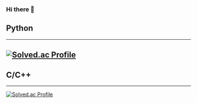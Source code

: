 ### Hi there 👋

<!--
**SeungminKimdev/SeungminKimdev** is a ✨ _special_ ✨ repository because its `README.md` (this file) appears on your GitHub profile.

Here are some ideas to get you started:

- 🔭 I’m currently working on ...
- 🌱 I’m currently learning ...
- 👯 I’m looking to collaborate on ...
- 🤔 I’m looking for help with ...
- 💬 Ask me about ...
- 📫 How to reach me: ...
- 😄 Pronouns: ...
- ⚡ Fun fact: ...
-->
## Python
------------
[![Solved.ac Profile](http://mazassumnida.wtf/api/v2/generate_badge?boj=seungmin_py)](https://solved.ac/seungmin_py/)
------------
## C/C++
------------
[![Solved.ac Profile](http://mazassumnida.wtf/api/v2/generate_badge?boj=ksm7250432)](https://solved.ac/ksm7250432/)

